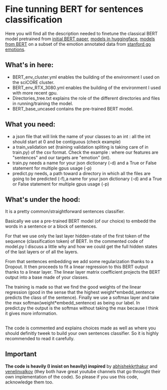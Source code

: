 # Fine tunning BERT for sentences classification

Here you will find all the description needed to finetune the classical BERT model pretrained from [initial BERT paper](https://arxiv.org/pdf/1810), [models in huggingface](https://huggingface.co/models), [models from BERT](https://github.com/google-research/bert) on a subset of the emotion annotated data from [stanford go emotions](https://github.com/google-research/google-research/tree/master/goemotions).


## What's in here:
- BERT_env_cluster.yml enables the building of the environment I used on the sciCORE cluster. 
- BERT_env_RTX_3080.yml enables the building of the environment I used with more recent gpu.
- Directories_tree.txt explains the role of the different directories and files in running/training the model.
- BERT_base_uncased contains the pre-trained BERT model.


## What you need:
- a json file that will link the name of your classes to an int : all the int should start at 0 and be contiguous (check example)
- a train_validation set (training validation spliting is taking care of in train.py) of the csv format. Check the example : where our features are "sentences" and our targets are "emotion" (int).
- train.py needs a name for your json dictionary (-d) and a True or False statement for multiple gpus usage (-p)
- predict.py needs, a path toward a directory in which all the files are going to be predicted (-f),a name for your json dictionary (-d) and a True or False statement for multiple gpus usage (-p)


## What's under the hood:
It is a pretty common/straightforward sentences classifier.

Basically we use a pre-trained BERT model (of our choice) to embedd the words in a sentence or a block of sentences.

For that we use only the last layer hidden-state of the first token of the sequence (classification token) of BERT. In the commented code of model.py I discuss a little why and how we could get the full hidden states of the last layers or of all the layers.

From that sentences embedding we add some regularization thanks to a Dropout. It then proceeds to fit a linear regression to this BERT output thanks to a linear layer. The linear layer matrix coefficient projects the BERT output into a base made of your classes.

The training is made so that we find the good weights of the linear regression (good in the sense that the highest weight\*embedd_sentence predicts the class of the sentence). Finally we use a softmax layer and take the max softmax(weight\*embedd_sentence) as being our label. In predict.py the output is the softmax without taking the max because I think it gives more information.

## 
The code is commented and explains choices made as well as where you should definitly tweek to build your own sentences classifier. So it is highly recommended to read it carefully.

## Important
**The code is heavily (I insist on heavily) inspired** by [abhishekkrthakur](https://github.com/abhishekkrthakur/bert-sentiment/) and [venelinvalkov](https://github.com/curiousily/Getting-Things-Done-with-Pytorch/blob/master/08.sentiment-analysis-with-bert.ipynb) (they both have great youtube channels that go throught their own implementation of the code). So please if you use this code, acknowledge them too.
